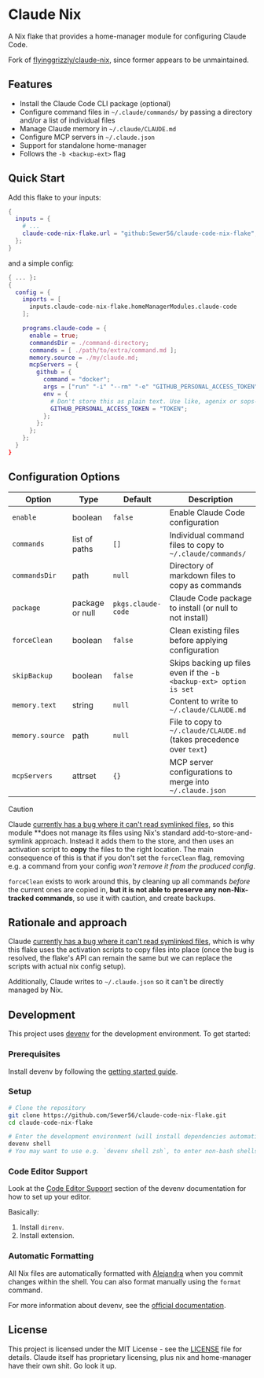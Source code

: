 # Claude Nix

A Nix flake that provides a home-manager module for configuring Claude Code.

Fork of [flyinggrizzly/claude-nix](https://github.com/flyinggrizzly/claude-nix), since former appears
to be unmaintained.

## Features

- Install the Claude Code CLI package (optional)
- Configure command files in `~/.claude/commands/` by passing a directory and/or a list of individual files
- Manage Claude memory in `~/.claude/CLAUDE.md`
- Configure MCP servers in `~/.claude.json`
- Support for standalone home-manager
- Follows the `-b <backup-ext>` flag

## Quick Start

Add this flake to your inputs:

```nix
{
  inputs = {
    # ...
    claude-code-nix-flake.url = "github:Sewer56/claude-code-nix-flake";
  };
}
```

and a simple config:

```nix
{ ... }:
{
  config = {
    imports = [
      inputs.claude-code-nix-flake.homeManagerModules.claude-code
    ];

    programs.claude-code = {
      enable = true;
      commandsDir = ./command-directory;
      commands = [ ./path/to/extra/command.md ];
      memory.source = ./my/claude.md;
      mcpServers = {
        github = {
          command = "docker";
          args = ["run" "-i" "--rm" "-e" "GITHUB_PERSONAL_ACCESS_TOKEN" "ghcr.io/github/github-mcp-server"];
          env = {
            # Don't store this as plain text. Use like, agenix or sops-nix or sumthing
            GITHUB_PERSONAL_ACCESS_TOKEN = "TOKEN";
          };
        };
      };
    };
  }
}
```

## Configuration Options

| Option          | Type            | Default            | Description                                                          |
| --------------- | --------------- | ------------------ | -------------------------------------------------------------------- |
| `enable`        | boolean         | `false`            | Enable Claude Code configuration                                     |
| `commands`      | list of paths   | `[]`               | Individual command files to copy to `~/.claude/commands/`            |
| `commandsDir`   | path            | `null`             | Directory of markdown files to copy as commands                      |
| `package`       | package or null | `pkgs.claude-code` | Claude Code package to install (or null to not install)              |
| `forceClean`    | boolean         | `false`            | Clean existing files before applying configuration                   |
| `skipBackup`    | boolean         | `false`            | Skips backing up files even if the -`b <backup-ext> option is set`   |
| `memory.text`   | string          | `null`             | Content to write to `~/.claude/CLAUDE.md`                            |
| `memory.source` | path            | `null`             | File to copy to `~/.claude/CLAUDE.md` (takes precedence over `text`) |
| `mcpServers`    | attrset         | `{}`               | MCP server configurations to merge into `~/.claude.json`             |

>[!CAUTION]
> Claude [currently has a bug where it can't read symlinked files](https://github.com/anthropics/claude-code/issues/764),
> so this module **does not manage its files using Nix's standard add-to-store-and-symlink approach. Instead it adds
> them to the store, and then uses an activation script to **copy** the files to the right location. The main
> consequence of this is that if you don't set the `forceClean` flag, removing e.g. a command from your config *won't
> remove it from the produced config*.
>
> `forceClean` exists to work around this, by cleaning up all commands *before* the current ones are copied in, **but it
> is not able to preserve any non-Nix-tracked commands**, so use it with caution, and create backups.

## Rationale and approach

Claude [currently has a bug where it can't read symlinked files](https://github.com/anthropics/claude-code/issues/764),
which is why this flake uses the activation scripts to copy files into place (once the bug is resolved, the flake's API
can remain the same but we can replace the scripts with actual nix config setup).

Additionally, Claude writes to `~/.claude.json` so it can't be directly managed by Nix.

## Development

This project uses [devenv](https://devenv.sh) for the development environment. To get started:

### Prerequisites

Install devenv by following the [getting started guide](https://devenv.sh/getting-started/).

### Setup

```bash
# Clone the repository
git clone https://github.com/Sewer56/claude-code-nix-flake.git
cd claude-code-nix-flake

# Enter the development environment (will install dependencies automatically)
devenv shell
# You may want to use e.g. `devenv shell zsh`, to enter non-bash shells.
```

### Code Editor Support

Look at the [Code Editor Support](https://devenv.sh/editor-support/vscode/) section of the
devenv documentation for how to set up your editor.

Basically:

1. Install `direnv`.
2. Install extension.

### Automatic Formatting

All Nix files are automatically formatted with [Alejandra](https://github.com/kamadorueda/alejandra) when you commit changes within the shell. You can also format manually using the `format` command.

For more information about devenv, see the [official documentation](https://devenv.sh).

## License

This project is licensed under the MIT License - see the [LICENSE](LICENSE) file for details. Claude itself has
proprietary licensing, plus nix and home-manager have their own shit. Go look it up.
